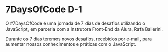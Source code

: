 # 7DaysOfCode  D-1
O #7DaysOfCode é uma jornada de 7 dias de desafios utilizando o JavaScript, em parceria com a Instrutora Front-End da Alura, Rafa Ballerini.

Durante os 7 dias teremos novos desafios, recebidos por e-mail, para aumentar nossos conhecimentos e práticas com o JavaScript. 
